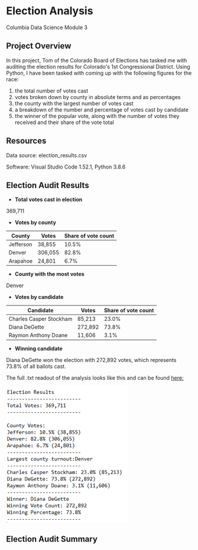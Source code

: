 # Election Analysis
Columbia Data Science Module 3

## Project Overview
In this project, Tom of the Colorado Board of Elections has tasked me with auditing the election results for Colorado's 1st Congressional District. Using Python, I have been tasked with coming up with the following figures for the race: 
1) the total number of votes cast
2) votes broken down by county in absolute terms and as percentages
3) the county with the largest number of votes cast
4) a breakdown of the number and percentage of votes cast by candidate
5) the winner of the popular vote, along with the number of votes they received and their share of the vote total

## Resources
Data source: election_results.csv

Software: Visual Studio Code 1.52.1, Python 3.8.6

## Election Audit Results
* **Total votes cast in election**

369,711

* **Votes by county**

|County|Votes|Share of vote count|
|------|-----|-------------------|
|Jefferson|38,855|10.5%|
|Denver|306,055|82.8%|
|Arapahoe|24,801|6.7%|

* **County with the most votes**

Denver

* **Votes by candidate**

|Candidate|Votes|Share of vote count|
|---------|-----|-------------------|
|Charles Casper Stockham|85,213|23.0%|
|Diana DeGette|272,892|73.8%|
|Raymon Anthony Doane|11,606|3.1%|

* **Winning candidate**

Diana DeGette won the election with 272,892 votes, which represents 73.8% of all ballots cast. 

The full .txt readout of the analysis looks like this and can be found [here:](https://github.com/perryabdulkadir/Election-Analysis/blob/main/analysis/election_results.txt)

![election_results_printout](Resources/election_results_printout.PNG)


## Election Audit Summary
